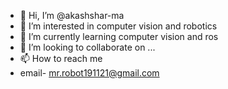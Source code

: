- 👋 Hi, I’m @akashshar-ma
- 👀 I’m interested in computer vision and robotics
- 🌱 I’m currently learning computer vision and ros
- 💞️ I’m looking to collaborate on ...
- 📫 How to reach me
- email- mr.robot191121@gmail.com

<!---
akashshar-ma/akashshar-ma is a ✨ special ✨ repository because its `README.md` (this file) appears on your GitHub profile.
You can click the Preview link to take a look at your changes.
--->
